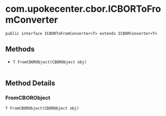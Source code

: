 # com.upokecenter.cbor.ICBORToFromConverter

    public interface ICBORToFromConverter<T> extends ICBORConverter<T>

## Methods

* `T FromCBORObject(CBORObject obj)`<br>
  

## Method Details

### FromCBORObject
    T FromCBORObject(CBORObject obj)
